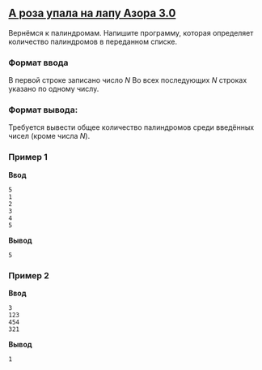 ## [А роза упала на лапу Азора 3.0](../../../solutions/2.4/24_q.py)

Вернёмся к палиндромам. Напишите программу, которая определяет количество палиндромов в переданном списке.

### Формат ввода

В первой строке записано число $N$ Во всех последующих $N$ строках указано по одному числу.

### Формат вывода:

Требуется вывести общее количество палиндромов среди введённых чисел (кроме числа $N$).

### Пример 1

**Ввод**
```plaintext
5
1
2
3
4
5
```

**Вывод**
```plaintext
5
```

### Пример 2

**Ввод**
```plaintext
3
123
454
321
```

**Вывод**
```plaintext
1
```